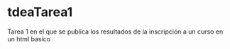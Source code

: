 # tdeaTarea1
Tarea 1 en el que se publica los resultados de la inscripción a un curso en un html basico

